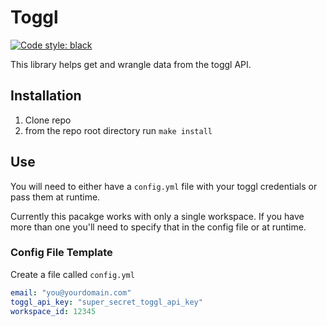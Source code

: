 # Toggl

[![Code style: black](https://img.shields.io/badge/code%20style-black-000000.svg)](https://github.com/ambv/black)

This library helps get and wrangle data from the toggl API.

## Installation

1. Clone repo
2. from the repo root directory run `make install`

## Use

You will need to either have a `config.yml` file with your toggl credentials or 
pass them at runtime.

Currently this pacakge works with only a single workspace. If you have more 
than one you'll need to specify that in the config file or at runtime.

### Config File Template

Create a file called `config.yml`

```yaml
email: "you@yourdomain.com"
toggl_api_key: "super_secret_toggl_api_key"
workspace_id: 12345
```
